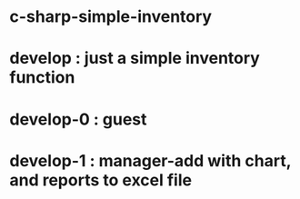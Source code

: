 # c-sharp-simple-inventory

# develop : just a simple inventory function
# develop-0 : guest
# develop-1 : manager-add with chart, and reports to excel file 
